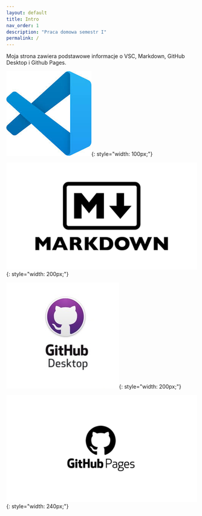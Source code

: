 ```yaml
---
layout: default
title: Intro
nav_order: 1
description: "Praca domowa semestr I"
permalink: /
---
```


Moja strona zawiera podstawowe informacje o VSC, Markdown, GitHub Desktop i Github Pages.

![text to display if no image](assets/images/VSC.jpg){: style="width: 100px;"}

![text to display if no image](assets/images/Markdown.jpg){: style="width: 200px;"}

![text to display if no image](assets/images/GitHub-Desktop.jpg){: style="width: 200px;"}

![text to display if no image](assets/images/GitHubPages.jpeg){: style="width: 240px;"}


